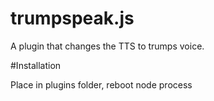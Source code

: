 # trumpspeak.js
A plugin that changes the TTS to trumps voice.

#Installation

Place in plugins folder, reboot node process
